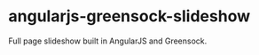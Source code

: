 angularjs-greensock-slideshow
=============================

Full page slideshow built in AngularJS and Greensock.
